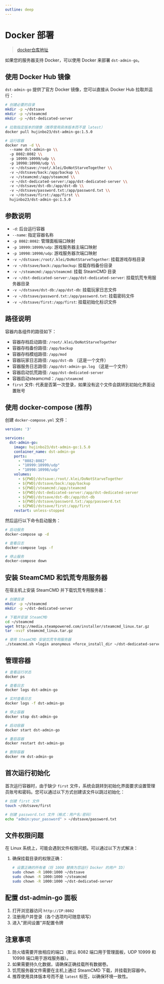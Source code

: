 ```yaml
---
outline: deep
---
```


# Docker 部署

> [docker仓库地址](https://hub.docker.com/r/hujinbo23/dst-admin-go)

如果您的服务器支持 Docker，可以使用 Docker 来部署 `dst-admin-go`。

## 使用 Docker Hub 镜像

`dst-admin-go` 提供了官方 Docker 镜像，您可以直接从 Docker Hub 拉取并运行：

```bash
# 创建必要的目录
mkdir -p ~/dstsave
mkdir -p ~/steamcmd
mkdir -p ~/dst-dedicated-server

# 拉取指定版本的镜像（推荐使用具体版本而不是 latest）
docker pull hujinbo23/dst-admin-go:1.5.0

# 运行容器
docker run -d \\
  --name dst-admin-go \\
  -p 8082:8082 \\
  -p 10999:10999/udp \\
  -p 10998:10998/udp \\
  -v ~/dstsave:/root/.klei/DoNotStarveTogether \\
  -v ~/dstsave/back:/app/backup \\
  -v ~/steamcmd:/app/steamcmd \\
  -v ~/dst-dedicated-server:/app/dst-dedicated-server \\
  -v ~/dstsave/dst-db:/app/dst-db \\
  -v ~/dstsave/password.txt:/app/password.txt \\
  -v ~/dstsave/first:/app/first \\
  hujinbo23/dst-admin-go:1.5.0
```

## 参数说明

- `-d`: 后台运行容器
- `--name`: 指定容器名称
- `-p 8082:8082`: 管理面板端口映射
- `-p 10999:10999/udp`: 游戏服务器主端口映射
- `-p 10998:10998/udp`: 游戏服务器次端口映射
- `-v ~/dstsave:/root/.klei/DoNotStarveTogether`: 挂载游戏存档目录
- `-v ~/dstsave/back:/app/backup`: 挂载存档备份目录
- `-v ~/steamcmd:/app/steamcmd`: 挂载 SteamCMD 目录
- `-v ~/dst-dedicated-server:/app/dst-dedicated-server`: 挂载饥荒专用服务器目录
- `-v ~/dstsave/dst-db:/app/dst-db`: 挂载玩家日志文件
- `-v ~/dstsave/password.txt:/app/password.txt`: 挂载密码文件
- `-v ~/dstsave/first:/app/first`: 挂载初始化标识文件

## 路径说明

容器内各组件的路径如下：

- 容器存档启动路径: `/root/.klei/DoNotStarveTogether`
- 容器存档备份路径: `/app/backup`
- 容器存档模组路径: `/app/mod`
- 容器玩家日志路径: `/app/dst-db` （这是一个文件）
- 容器服务日志路径: `/app/dst-admin-go.log` （这是一个文件）
- 容器启动饥荒路径: `/app/dst-dedicated-server`
- 容器启动steamcmd：`/app/steamcmd`
- `first` 文件: 代表是否第一次登录，如果没有这个文件会跳转到初始化界面设置账号

## 使用 docker-compose (推荐)

创建 `docker-compose.yml` 文件：

```yaml
version: '3'

services:
  dst-admin-go:
    image: hujinbo23/dst-admin-go:1.5.0
    container_name: dst-admin-go
    ports:
      - "8082:8082"
      - "10999:10999/udp"
      - "10998:10998/udp"
    volumes:
      - ${PWD}/dstsave:/root/.klei/DoNotStarveTogether
      - ${PWD}/dstsave/back:/app/backup
      - ${PWD}/steamcmd:/app/steamcmd
      - ${PWD}/dst-dedicated-server:/app/dst-dedicated-server
      - ${PWD}/dstsave/dst-db:/app/dst-db
      - ${PWD}/dstsave/password.txt:/app/password.txt
      - ${PWD}/dstsave/first:/app/first
    restart: unless-stopped
```

然后运行以下命令启动服务：

```bash
# 启动服务
docker-compose up -d

# 查看日志
docker-compose logs -f

# 停止服务
docker-compose down
```

## 安装 SteamCMD 和饥荒专用服务器

在宿主机上安装 SteamCMD 并下载饥荒专用服务器：

```bash
# 创建目录
mkdir -p ~/steamcmd
mkdir -p ~/dst-dedicated-server

# 下载并安装 SteamCMD
cd ~/steamcmd
wget http://media.steampowered.com/installer/steamcmd_linux.tar.gz
tar -xvzf steamcmd_linux.tar.gz

# 使用 SteamCMD 安装饥荒专用服务器
./steamcmd.sh +login anonymous +force_install_dir ~/dst-dedicated-server +app_update 343050 validate +quit
```

## 管理容器

```bash
# 查看运行状态
docker ps

# 查看日志
docker logs dst-admin-go

# 实时查看日志
docker logs -f dst-admin-go

# 停止容器
docker stop dst-admin-go

# 启动容器
docker start dst-admin-go

# 重启容器
docker restart dst-admin-go

# 删除容器
docker rm dst-admin-go
```

## 首次运行初始化

首次运行容器时，由于缺少 `first` 文件，系统会跳转到初始化界面要求设置管理员账号和密码。您可以通过以下方式创建该文件以跳过初始化：

```bash
# 创建 first 文件
touch ~/dstsave/first

# 创建 password.txt 文件（格式：用户名:密码）
echo "admin:your_password" > ~/dstsave/password.txt
```

## 文件权限问题

在 Linux 系统上，可能会遇到文件权限问题。可以通过以下方式解决：

1. 确保挂载目录的权限正确：
   ```bash
   # 设置正确的所有者（将 1000 替换为您运行 Docker 的用户 ID）
   sudo chown -R 1000:1000 ~/dstsave
   sudo chown -R 1000:1000 ~/steamcmd
   sudo chown -R 1000:1000 ~/dst-dedicated-server
   ```


## 配置 dst-admin-go 面板

1. 打开浏览器访问 `http://IP:8082`
2. 注册用户并登录（各个选项均可随意填写）
3. 进入"房间设置"并配置令牌

## 注意事项

1. 防火墙需要开放相应的端口（默认 8082 端口用于管理面板，UDP 10999 和 10998 端口用于游戏服务器）。
2. 如果需要持久化数据，请确保正确挂载所有数据卷。
3. 饥荒服务器文件需要在主机上通过 SteamCMD 下载，并挂载到容器中。
4. 推荐使用具体版本号而不是 `latest` 标签，以确保环境一致性。